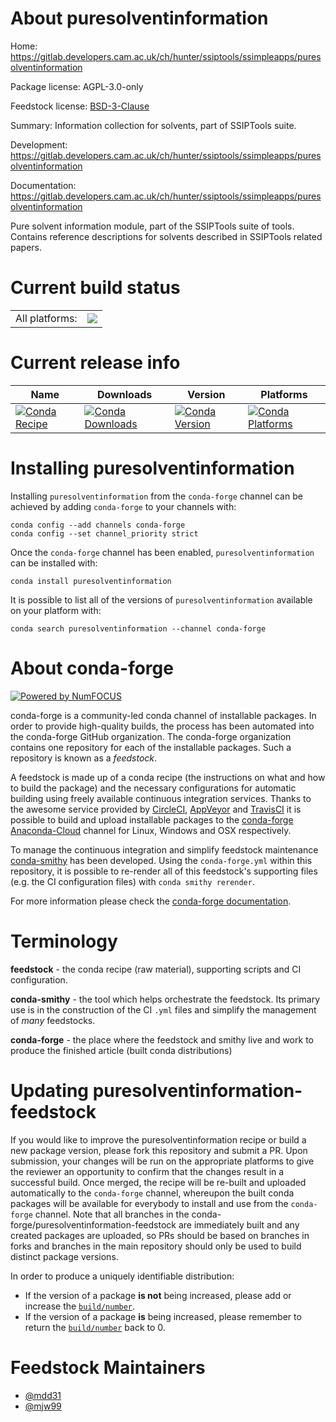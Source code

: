 About puresolventinformation
============================

Home: https://gitlab.developers.cam.ac.uk/ch/hunter/ssiptools/ssimpleapps/puresolventinformation

Package license: AGPL-3.0-only

Feedstock license: [BSD-3-Clause](https://github.com/conda-forge/puresolventinformation-feedstock/blob/master/LICENSE.txt)

Summary: Information collection for solvents, part of SSIPTools suite.

Development: https://gitlab.developers.cam.ac.uk/ch/hunter/ssiptools/ssimpleapps/puresolventinformation

Documentation: https://gitlab.developers.cam.ac.uk/ch/hunter/ssiptools/ssimpleapps/puresolventinformation

Pure solvent information module, part of the SSIPTools suite of tools.
Contains reference descriptions for solvents described in SSIPTools related papers.


Current build status
====================


<table><tr><td>All platforms:</td>
    <td>
      <a href="https://dev.azure.com/conda-forge/feedstock-builds/_build/latest?definitionId=14133&branchName=master">
        <img src="https://dev.azure.com/conda-forge/feedstock-builds/_apis/build/status/puresolventinformation-feedstock?branchName=master">
      </a>
    </td>
  </tr>
</table>

Current release info
====================

| Name | Downloads | Version | Platforms |
| --- | --- | --- | --- |
| [![Conda Recipe](https://img.shields.io/badge/recipe-puresolventinformation-green.svg)](https://anaconda.org/conda-forge/puresolventinformation) | [![Conda Downloads](https://img.shields.io/conda/dn/conda-forge/puresolventinformation.svg)](https://anaconda.org/conda-forge/puresolventinformation) | [![Conda Version](https://img.shields.io/conda/vn/conda-forge/puresolventinformation.svg)](https://anaconda.org/conda-forge/puresolventinformation) | [![Conda Platforms](https://img.shields.io/conda/pn/conda-forge/puresolventinformation.svg)](https://anaconda.org/conda-forge/puresolventinformation) |

Installing puresolventinformation
=================================

Installing `puresolventinformation` from the `conda-forge` channel can be achieved by adding `conda-forge` to your channels with:

```
conda config --add channels conda-forge
conda config --set channel_priority strict
```

Once the `conda-forge` channel has been enabled, `puresolventinformation` can be installed with:

```
conda install puresolventinformation
```

It is possible to list all of the versions of `puresolventinformation` available on your platform with:

```
conda search puresolventinformation --channel conda-forge
```


About conda-forge
=================

[![Powered by NumFOCUS](https://img.shields.io/badge/powered%20by-NumFOCUS-orange.svg?style=flat&colorA=E1523D&colorB=007D8A)](http://numfocus.org)

conda-forge is a community-led conda channel of installable packages.
In order to provide high-quality builds, the process has been automated into the
conda-forge GitHub organization. The conda-forge organization contains one repository
for each of the installable packages. Such a repository is known as a *feedstock*.

A feedstock is made up of a conda recipe (the instructions on what and how to build
the package) and the necessary configurations for automatic building using freely
available continuous integration services. Thanks to the awesome service provided by
[CircleCI](https://circleci.com/), [AppVeyor](https://www.appveyor.com/)
and [TravisCI](https://travis-ci.com/) it is possible to build and upload installable
packages to the [conda-forge](https://anaconda.org/conda-forge)
[Anaconda-Cloud](https://anaconda.org/) channel for Linux, Windows and OSX respectively.

To manage the continuous integration and simplify feedstock maintenance
[conda-smithy](https://github.com/conda-forge/conda-smithy) has been developed.
Using the ``conda-forge.yml`` within this repository, it is possible to re-render all of
this feedstock's supporting files (e.g. the CI configuration files) with ``conda smithy rerender``.

For more information please check the [conda-forge documentation](https://conda-forge.org/docs/).

Terminology
===========

**feedstock** - the conda recipe (raw material), supporting scripts and CI configuration.

**conda-smithy** - the tool which helps orchestrate the feedstock.
                   Its primary use is in the construction of the CI ``.yml`` files
                   and simplify the management of *many* feedstocks.

**conda-forge** - the place where the feedstock and smithy live and work to
                  produce the finished article (built conda distributions)


Updating puresolventinformation-feedstock
=========================================

If you would like to improve the puresolventinformation recipe or build a new
package version, please fork this repository and submit a PR. Upon submission,
your changes will be run on the appropriate platforms to give the reviewer an
opportunity to confirm that the changes result in a successful build. Once
merged, the recipe will be re-built and uploaded automatically to the
`conda-forge` channel, whereupon the built conda packages will be available for
everybody to install and use from the `conda-forge` channel.
Note that all branches in the conda-forge/puresolventinformation-feedstock are
immediately built and any created packages are uploaded, so PRs should be based
on branches in forks and branches in the main repository should only be used to
build distinct package versions.

In order to produce a uniquely identifiable distribution:
 * If the version of a package **is not** being increased, please add or increase
   the [``build/number``](https://docs.conda.io/projects/conda-build/en/latest/resources/define-metadata.html#build-number-and-string).
 * If the version of a package **is** being increased, please remember to return
   the [``build/number``](https://docs.conda.io/projects/conda-build/en/latest/resources/define-metadata.html#build-number-and-string)
   back to 0.

Feedstock Maintainers
=====================

* [@mdd31](https://github.com/mdd31/)
* [@mjw99](https://github.com/mjw99/)

